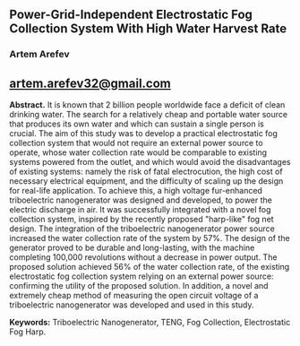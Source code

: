 ## Power-Grid-Independent Electrostatic Fog Collection System With High Water Harvest Rate

### Artem Arefev
## artem.arefev32@gmail.com

**Abstract.** It is known that 2 billion people worldwide face a deficit of clean drinking water. The search for a relatively cheap and portable water source that produces its own water and which can sustain a single person is crucial. The aim of this study was to develop a practical electrostatic fog collection system that would not require an external power source to operate, whose water collection rate would be comparable to existing systems powered from the outlet, and which would avoid the disadvantages of existing systems: namely the risk of fatal electrocution, the high cost of necessary electrical equipment, and the difficulty of scaling up the design for real-life application. To achieve this, a high voltage fur-enhanced triboelectric nanogenerator was designed and developed, to power the electric discharge in air. It was successfully integrated with a novel fog collection system, inspired by the recently proposed "harp-like" fog net design. The integration of the triboelectric nanogenerator power source increased the water collection rate of the system by 57%. The design of the generator proved to be durable and long-lasting, with the machine completing 100,000 revolutions without a decrease in power output. The proposed solution achieved 56% of the water collection rate, of the existing electrostatic fog collection system relying on an external power source: confirming the utility of the proposed solution. In addition, a novel and extremely cheap method of measuring the open circuit voltage of a triboelectric nanogenerator was developed and used in this study.

**Keywords:** Triboelectric Nanogenerator, TENG, Fog Collection, Electrostatic Fog Harp.
